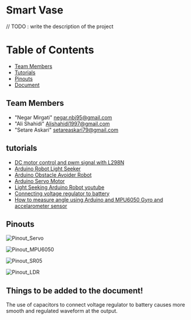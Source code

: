 # Smart Vase
// TODO : write the description of the project
# Table of Contents
* [Team Members](#team-members)
* [Tutorials](#tutorials)
* [Pinouts](#pinouts)
* [Document](#things-to-be-added-to-the-document)


## Team Members
* "Negar Mirgati" negar.nbj95@gmail.com
* "Ali Shahidi" Alishahidi1997@gmail.com
* "Setare Askari" setareaskari79@gmail.com

## tutorials
* [DC motor control and pwm signal with L298N ](https://www.youtube.com/watch?v=Da4HY7HZ6h0)  
* [Arduino Robot Light Seeker](http://www.instructables.com/id/First-Arduino-Robot-Light-Seeker/)  
* [Arduino Obstacle Avoider Robot](http://mertarduinotutorial.blogspot.com.tr/2016/12/arduino-project-tutorial-01-obstacle.html) 
* [Arduino Servo Motor](http://www.instructables.com/id/Arduino-Servo-Motors/)  
* [Light Seeking Arduino Robot youtube](https://youtu.be/BuWAZL51YSM)  
* [Connecting voltage regulator to battery](https://www.youtube.com/watch?v=Y-q7OxS4jRE)
* [How to measure angle using Arduino and MPU6050 Gyro and accelarometer sensor](https://www.youtube.com/watch?v=U7lf_E79j7Q)


## Pinouts
![Pinout_Servo](https://c2.staticflickr.com/6/5472/31084586086_90cf3e51e9_o.jpg)  
  
  
![Pinout_MPU6050](http://42bots.com/wp-content/uploads/2014/03/MPU6050-Arduino-Uno-Connections.jpg)  
  
![Pinout_SR05](https://howtomechatronics.com/wp-content/uploads/2015/07/Ultrasonic-Sensor-Cirucit-Schematics-04.png)  
  
![Pinout_LDR](http://static.cactus.io/img/hookups/arduino/hookup-arduino-to-LDR-sensor.jpg)


## Things to be added to the document!
The use of capacitors to connect voltage regulator to battery causes more smooth and regulated waveform at the output.

